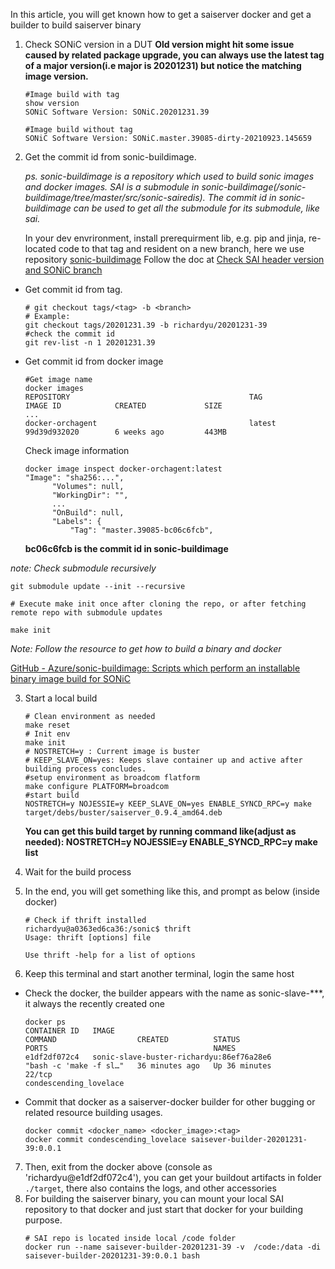 In this article, you will get known how to get a saiserver docker and get a builder to build saiserver binary

1. Check SONiC version in a DUT
**Old version might hit some issue caused by related package upgrade, you can always use the latest tag of a major version(i.e major is 20201231) but notice the matching image version.**
   ```
   #Image build with tag
   show version
   SONiC Software Version: SONiC.20201231.39
   ```
   ```
   #Image build without tag
   SONiC Software Version: SONiC.master.39085-dirty-20210923.145659
   ```
2.  Get the commit id from sonic-buildimage.

      *ps. sonic-buildimage is a repository which used to build sonic images and docker images. SAI is a submodule in sonic-buildimage(/sonic-buildimage/tree/master/src/sonic-sairedis). The commit id in sonic-buildimage can be used to get all the submodule for its submodule, like sai.*

      In your dev envrironment, install prerequirment lib, e.g. pip and jinja, re-located code to that tag and resident on a new branch,
      here we use repository [sonic-buildimage](https://github.com/sonic-net/sonic-buildimage)
      Follow the doc at [Check SAI header version and SONiC branch](https://github.com/sonic-net/sonic-mgmt/blob/master/docs/testbed/sai_quality/CheckSAIHeaderVersionAndSONiCBranch.md)

   - Get commit id from tag.

      ```
      # git checkout tags/<tag> -b <branch>
      # Example:
      git checkout tags/20201231.39 -b richardyu/20201231-39
      #check the commit id
      git rev-list -n 1 20201231.39
      ```
   - Get commit id from docker image
      ```
      #Get image name
      docker images
      REPOSITORY                                        TAG                                  IMAGE ID            CREATED             SIZE
      ...
      docker-orchagent                                  latest                               99d39d932020        6 weeks ago         443MB
      ```
      Check image information
      ```
      docker image inspect docker-orchagent:latest
      "Image": "sha256:...",
            "Volumes": null,
            "WorkingDir": "",
            ...
            "OnBuild": null,
            "Labels": {
                "Tag": "master.39085-bc06c6fcb",

      ```
      **bc06c6fcb is the commit id in sonic-buildimage**

   *note: Check submodule recursively*
   ```
   git submodule update --init --recursive

   # Execute make init once after cloning the repo, or after fetching remote repo with submodule updates

   make init
   ```
   *Note: Follow the resource to get how to build a binary and docker*

   [GitHub - Azure/sonic-buildimage: Scripts which perform an installable binary image build for SONiC](https://github.com/sonic-net/sonic-buildimage)

3. Start a local build
   ```
   # Clean environment as needed
   make reset
   # Init env
   make init
   # NOSTRETCH=y : Current image is buster
   # KEEP_SLAVE_ON=yes: Keeps slave container up and active after building process concludes.
   #setup environment as broadcom flatform
   make configure PLATFORM=broadcom
   #start build
   NOSTRETCH=y NOJESSIE=y KEEP_SLAVE_ON=yes ENABLE_SYNCD_RPC=y make target/debs/buster/saiserver_0.9.4_amd64.deb
   ```
   **You can get this build target by running command like(adjust as needed): NOSTRETCH=y NOJESSIE=y ENABLE_SYNCD_RPC=y make list**


4. Wait for the build process
5. In the end, you will get something like this, and prompt as below (inside docker)
   ```
   # Check if thrift installed
   richardyu@a0363ed6ca36:/sonic$ thrift
   Usage: thrift [options] file

   Use thrift -help for a list of options
   ```
6. Keep this terminal and start another terminal, login the same host
 - Check the docker, the builder appears with the name as sonic-slave-***, it always the recently created one
   ```
   docker ps
   CONTAINER ID   IMAGE                                                 COMMAND                  CREATED          STATUS
   PORTS                                     NAMES
   e1df2df072c4   sonic-slave-buster-richardyu:86ef76a28e6              "bash -c 'make -f sl…"   36 minutes ago   Up 36 minutes
   22/tcp                                         condescending_lovelace
   ```
 - Commit that docker as a saiserver-docker builder for other bugging or related resource building usages.
   ```
   docker commit <docker_name> <docker_image>:<tag>
   docker commit condescending_lovelace saisever-builder-20201231-39:0.0.1
   ```
7. Then, exit from the docker above (console as 'richardyu@e1df2df072c4'), you can get your buildout artifacts in folder `./target`, there also contains the logs, and other accessories
8. For building the saiserver binary, you can mount your local SAI repository to that docker and just start that docker for your building purpose.
   ```
   # SAI repo is located inside local /code folder
   docker run --name saisever-builder-20201231-39 -v  /code:/data -di saisever-builder-20201231-39:0.0.1 bash
   ```
